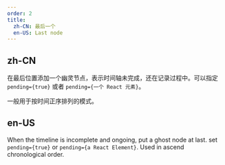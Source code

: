 ```yaml
---
order: 2
title:
  zh-CN: 最后一个
  en-US: Last node
---
```


## zh-CN

在最后位置添加一个幽灵节点，表示时间轴未完成，还在记录过程中。可以指定 `pending={true}` 或者 `pending={一个 React 元素}`。

一般用于按时间正序排列的模式。

## en-US

When the timeline is incomplete and ongoing, put a ghost node at last. set `pending={true}` or `pending={a React Element}`. Used in ascend chronological order.
